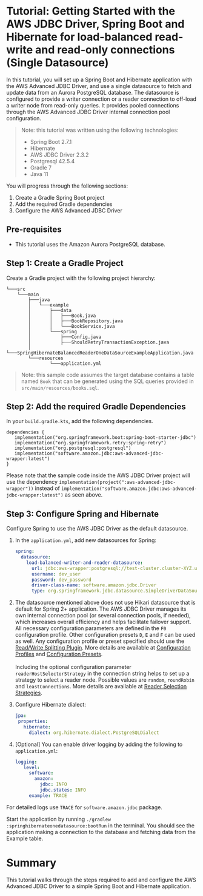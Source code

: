 # Tutorial: Getting Started with the AWS JDBC Driver, Spring Boot and Hibernate for load-balanced read-write and read-only connections (Single Datasource)

In this tutorial, you will set up a Spring Boot and Hibernate application with the AWS Advanced JDBC Driver, and use a single datasource to fetch and update data from an Aurora PostgreSQL database. The datasource is configured to provide a writer connection or a reader connection to off-load a writer node from read-only queries. It provides pooled connections through the AWS Advanced JDBC Driver internal connection pool configuration.

> Note: this tutorial was written using the following technologies:
>    - Spring Boot 2.7.1
>    - Hibernate
>    - AWS JDBC Driver 2.3.2
>    - Postgresql 42.5.4
>    - Gradle 7
>    - Java 11

You will progress through the following sections:
1. Create a Gradle Spring Boot project
2. Add the required Gradle dependencies
3. Configure the AWS Advanced JDBC Driver

## Pre-requisites
- This tutorial uses the Amazon Aurora PostgreSQL database.

## Step 1: Create a Gradle Project
Create a Gradle project with the following project hierarchy:

```
└───src
    └───main
        ├───java
        │   └───example
        │       ├───data
        │       │   ├───Book.java
        │       │   ├───BookRepository.java
        │       │   └───BookService.java
        │       └───spring
        │           ├───Config.java
        │           ├───ShouldRetryTransactionException.java
        │           └───SpringHibernateBalancedReaderOneDataSourceExampleApplication.java
        └───resources
                └───application.yml
```

> Note: this sample code assumes the target database contains a table named `Book` that can be generated using the SQL queries provided in `src/main/resources/books.sql`.

## Step 2: Add the required Gradle Dependencies
In your `build.gradle.kts`, add the following dependencies.

```
dependencies {
   implementation("org.springframework.boot:spring-boot-starter-jdbc")
   implementation("org.springframework.retry:spring-retry")
   implementation("org.postgresql:postgresql")
   implementation("software.amazon.jdbc:aws-advanced-jdbc-wrapper:latest")
}
```

Please note that the sample code inside the AWS JDBC Driver project will use the dependency `implementation(project(":aws-advanced-jdbc-wrapper"))` instead of `implementation("software.amazon.jdbc:aws-advanced-jdbc-wrapper:latest")` as seen above.

## Step 3: Configure Spring and Hibernate
Configure Spring to use the AWS JDBC Driver as the default datasource.

1. In the `application.yml`, add new datasources for Spring:
    ```yaml
    spring:
      datasource:
        load-balanced-writer-and-reader-datasource:
          url: jdbc:aws-wrapper:postgresql://test-cluster.cluster-XYZ.us-east-2.rds.amazonaws.com:5432/postgres?wrapperProfileName=F0&readerHostSelectorStrategy=roundRobin
          username: dev_user
          password: dev_password
          driver-class-name: software.amazon.jdbc.Driver
          type: org.springframework.jdbc.datasource.SimpleDriverDataSource
    ```
2. The datasource mentioned above does not use Hikari datasource that is default for Spring 2+ application. The AWS JDBC Driver manages its own internal connection pool (or several connection pools, if needed), which increases overall efficiency and helps facilitate failover support. All necessary configuration parameters are defined in the `F0` configuration profile. Other configuration presets `D`, `E` and `F` can be used as well. Any configuration profile or preset specified should use the [Read/Write Splitting Plugin](../docs/using-the-jdbc-driver/using-plugins/UsingTheReadWriteSplittingPlugin.md). More details are available at [Configuration Profiles](../docs/using-the-jdbc-driver/UsingTheJdbcDriver.md#configuration-profiles) and [Configuration Presets](../docs/using-the-jdbc-driver/ConfigurationPresets.md).
   <br><br>
   Including the optional configuration parameter `readerHostSelectorStrategy` in the connection string helps to set up a strategy to select a reader node. Possible values are `random`, `roundRobin` and `leastConnections`. More details are available at [Reader Selection Strategies](../docs/using-the-jdbc-driver/using-plugins/UsingTheReadWriteSplittingPlugin.md#reader-selection-strategies).


3. Configure Hibernate dialect:
   ```yaml
   jpa:
    properties:
      hibernate:
        dialect: org.hibernate.dialect.PostgreSQLDialect
   ```

4. [Optional] You can enable driver logging by adding the following to `application.yml`:
   ```yaml
   logging:
      level:
        software:
          amazon:
            jdbc: INFO
            jdbc.states: INFO
        example: TRACE
   ```

For detailed logs use `TRACE` for `software.amazon.jdbc` package.

Start the application by running `./gradlew :springhibernateonedatasource:bootRun` in the terminal. You should see the application making a connection to the database and fetching data from the Example table.

# Summary
This tutorial walks through the steps required to add and configure the AWS Advanced JDBC Driver to a simple Spring Boot and Hibernate application.

